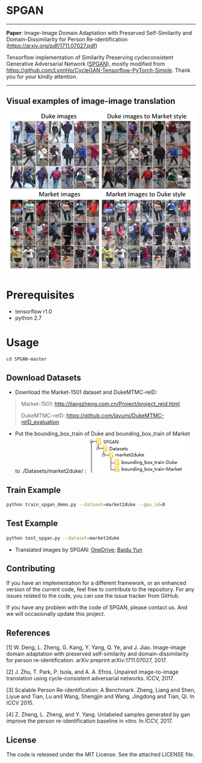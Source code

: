 # SPGAN

----------


**Paper**: Image-Image Domain Adaptation with Preserved Self-Similarity and Domain-Dissimilarity for Person Re-identification (https://arxiv.org/pdf/1711.07027.pdf)

Tensorflow implementation of Similarity Preserving cycleconsistent Generative Adversarial Network ([SPGAN](https://arxiv.org/pdf/1711.07027.pdf)), mostly modified from https://github.com/LynnHo/CycleGAN-Tensorflow-PyTorch-Simple. Thank you for your kindly attention.

----------

## Visual examples of image-image translation
![](./pics/fig1.PNG)

# Prerequisites
- tensorflow r1.0
- python 2.7

# Usage
```
cd SPGAN-master
```

## Download Datasets
- Download the Market-1501 dataset and DukeMTMC-reID:

> Market-1501:  http://liangzheng.com.cn/Project/project_reid.html 
> 
> DukeMTMC-reID: https://github.com/layumi/DukeMTMC-reID_evaluation

- Put the bounding_box_train of Duke and bounding_box_train of Market to ./Datasets/market2duke/ :
![](./pics/fig2.PNG)
## Train Example
```bash
python train_spgan_demo.py --dataset=market2duke --gpu_id=0
```

## Test Example
```bash
python test_spgan.py --dataset=market2duke
``` 
- Translated images by SPGAN: [OneDrive](https://1drv.ms/u/s!AuAnGqBokkOIgnszfb2aPkH_hpPf); [Baidu Yun](https://pan.baidu.com/s/1c3P4Nug)


## Contributing

If you have an implementation for a different framework, or an enhanced version of the current code, feel free to contribute to the repository. For any issues related to the code, you can use the issue tracker from GitHub.

If you have any problem with the code of SPGAN, please contact us. And we will occasionally update this project.


## References

[1] W. Deng, L. Zheng, G. Kang, Y. Yang, Q. Ye, and J. Jiao. Image-image domain adaptation with preserved self-similarity and domain-dissimilarity for person re-identification. arXiv preprint arXiv:1711.07027, 2017. 

[2] J. Zhu, T. Park, P. Isola, and A. A. Efros. Unpaired image-to-image translation using cycle-consistent adversarial networks. ICCV, 2017.

[3] Scalable Person Re-identification: A Benchmark. Zheng, Liang and Shen, Liyue and Tian, Lu and Wang, Shengjin and Wang, Jingdong and Tian, Qi. In ICCV 2015.

[4] Z. Zheng, L. Zheng, and Y. Yang. Unlabeled samples generated by gan improve the person re-identification baseline in vitro. In ICCV, 2017.





## License

The code is released under the MIT License. See the attached LICENSE file.